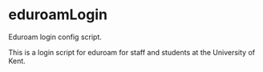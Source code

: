 eduroamLogin
============

Eduroam login config script.

This is a login script for eduroam for staff and students at the University of Kent.
